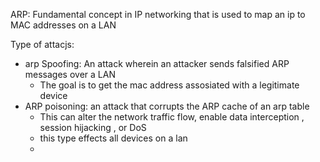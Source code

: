 ARP: Fundamental concept in IP networking that is used to map an ip to MAC addresses on a LAN

Type of attacjs: 
- arp Spoofing: An attack wherein an attacker sends falsified ARP messages over a LAN
	- The goal is to get the mac address assosiated with a legitimate device 
- ARP poisoning:  an attack that corrupts the ARP cache of an arp table 
	- This can alter the network traffic flow, enable data interception , session hijacking , or DoS
	- this type effects all devices on a lan 
	- 
